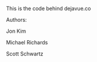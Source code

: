 This is the code behind dejavue.co 


Authors:
<p>Jon Kim</p>
<p>Michael Richards</p>
<p>Scott Schwartz</p>